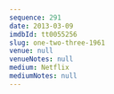 ```yaml
---
sequence: 291
date: 2013-03-09
imdbId: tt0055256
slug: one-two-three-1961
venue: null
venueNotes: null
medium: Netflix
mediumNotes: null
---
```


